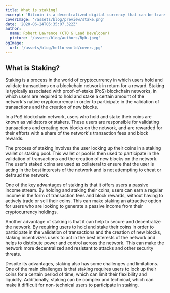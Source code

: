 ```yaml
---
title: What is staking?
excerpt: 'Bitcoin is a decentralized digital currency that can be transferred on the peer-to-peer bitcoin network. Bitcoin transactions are verified by network nodes through cryptography and recorded in a public distributed ledger called a blockchain. ...'
coverImage: '/assets/blog/preview/stake.png'
date: '2020-06-24T05:35:07.322Z'
author: 
  name: Robert Lawrence (CTO & Lead Developer)
  picture: '/assets/blog/authors/Rpb.jpeg'
ogImage:
  url: '/assets/blog/hello-world/cover.jpg'
---
```


## What is Staking?

Staking is a process in the world of cryptocurrency in which users hold and validate transactions on a blockchain network in return for a reward. Staking is typically associated with proof-of-stake (PoS) blockchain networks, in which users are required to hold and stake a certain amount of the network's native cryptocurrency in order to participate in the validation of transactions and the creation of new blocks.

In a PoS blockchain network, users who hold and stake their coins are known as validators or stakers. These users are responsible for validating transactions and creating new blocks on the network, and are rewarded for their efforts with a share of the network's transaction fees and block rewards.

The process of staking involves the user locking up their coins in a staking wallet or staking pool. This wallet or pool is then used to participate in the validation of transactions and the creation of new blocks on the network. The user's staked coins are used as collateral to ensure that the user is acting in the best interests of the network and is not attempting to cheat or defraud the network.

One of the key advantages of staking is that it offers users a passive income stream. By holding and staking their coins, users can earn a regular income in the form of transaction fees and block rewards, without having to actively trade or sell their coins. This can make staking an attractive option for users who are looking to generate a passive income from their cryptocurrency holdings.

Another advantage of staking is that it can help to secure and decentralize the network. By requiring users to hold and stake their coins in order to participate in the validation of transactions and the creation of new blocks, staking incentivizes users to act in the best interests of the network and helps to distribute power and control across the network. This can make the network more decentralized and resistant to attacks and other security threats.

Despite its advantages, staking also has some challenges and limitations. One of the main challenges is that staking requires users to lock up their coins for a certain period of time, which can limit their flexibility and liquidity. Additionally, staking can be complex and technical, which can make it difficult for non-technical users to participate in staking.
